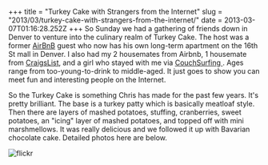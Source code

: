 +++
title = "Turkey Cake with Strangers from the Internet"
slug = "2013/03/turkey-cake-with-strangers-from-the-internet/"
date = 2013-03-07T01:16:28.252Z
+++
So Sunday we had a gathering of friends down in Denver to venture into the culinary realm of Turkey Cake. The host was a former [AirBnB](http://airbnb.com) guest who now has his own long-term apartment on the 16th St mall in Denver. I also had my 2 housemates from Airbnb, 1 housemate from [CraigsList](http://craigslist.org), and a girl who stayed with me via [CouchSurfing ](http://couchsurfing.org). Ages range from too-young-to-drink to middle-aged. It just goes to show you can meet fun and interesting people on the Internet.

So the Turkey Cake is something Chris has made for the past few years. It's pretty brilliant. The base is a turkey patty which is basically meatloaf style. Then there are layers of mashed potatoes, stuffing, cranberries, sweet potatoes, an "icing" layer of mashed potatoes, and topped off with mini marshmellows. It was really delicious and we followed it up with Bavarian chocolate cake. Detailed photos here are below.

![flickr](https://www.flickr.com/photos/88096431@N00/sets/72157632915564844/)

